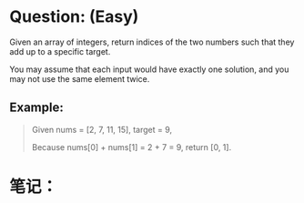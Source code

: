 # Question: (Easy)

Given an array of integers, return indices of the two numbers such that they add up to a specific target.

You may assume that each input would have exactly one solution, and you may not use the same element twice.

## Example:

>Given nums = [2, 7, 11, 15], target = 9,
>
>Because nums[0] + nums[1] = 2 + 7 = 9,
>return [0, 1].

# 笔记：

